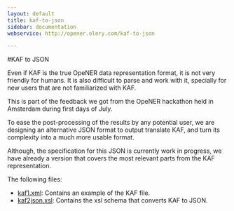 ```yaml
---
layout: default
title: kaf-to-json
sidebar: documentation
webservice: http://opener.olery.com/kaf-to-json

---
```




<div id='readme'></div>

#KAF to JSON

Even if KAF is the true OpeNER data representation format, it is not very friendly for humans. It is also difficult to parse and work with it, specially for new users that are not familiarized with KAF.

This is part of the feedback we got from the OpeNER hackathon held in Amsterdam during first days of July.

To ease the post-processing of the results by any potential user, we are designing an alternative JSON format to output translate KAF, and turn its complexity into a much more usable format.

Although, the specification for this JSON is currently work in progress, we have already a version that covers the most relevant parts from the KAF representation.

The following files:

* [kaf1.xml](kaf1.xml): Contains an example of the KAF file.
* [kaf2json.xsl](kaf2json.xsl): Contains the xsl schema that converts KAF to JSON.
